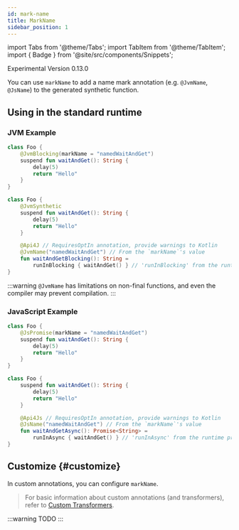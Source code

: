 ```yaml
---
id: mark-name
title: MarkName
sidebar_position: 1
---
```


import Tabs from '@theme/Tabs';
import TabItem from '@theme/TabItem';
import { Badge } from '@site/src/components/Snippets';

<Badge type="primary">Experimental</Badge>
<Badge type="secondary">Version 0.13.0</Badge>

You can use `markName` to add a name mark annotation (e.g. `@JvmName`, `@JsName`) to the generated synthetic function.

## Using in the standard runtime

### JVM Example

<Tabs>
  <TabItem value="source" label="Source">

```kotlin
class Foo {
    @JvmBlocking(markName = "namedWaitAndGet")
    suspend fun waitAndGet(): String {
        delay(5)
        return "Hello"
    }
}
```

  </TabItem>
  <TabItem value="compiled" label="Compiled">

```kotlin
class Foo {
    @JvmSynthetic
    suspend fun waitAndGet(): String {
        delay(5)
        return "Hello"
    }

    @Api4J // RequiresOptIn annotation, provide warnings to Kotlin
    @JvmName("namedWaitAndGet") // From the `markName`'s value
    fun waitAndGetBlocking(): String =
        runInBlocking { waitAndGet() } // 'runInBlocking' from the runtime provided by the plugin
}
```

  </TabItem>
</Tabs>

:::warning
`@JvmName` has limitations on non-final functions, and even the compiler may prevent compilation.
:::

### JavaScript Example

<Tabs>
  <TabItem value="source" label="Source">

```kotlin
class Foo {
    @JsPromise(markName = "namedWaitAndGet")
    suspend fun waitAndGet(): String {
        delay(5)
        return "Hello"
    }
}
```

  </TabItem>
  <TabItem value="compiled" label="Compiled">

```kotlin
class Foo {
    suspend fun waitAndGet(): String {
        delay(5)
        return "Hello"
    }

    @Api4Js // RequiresOptIn annotation, provide warnings to Kotlin
    @JsName("namedWaitAndGet") // From the `markName`'s value
    fun waitAndGetAsync(): Promise<String> =
        runInAsync { waitAndGet() } // 'runInAsync' from the runtime provided by the plugin
}
```

  </TabItem>
</Tabs>


## Customize {#customize}

In custom annotations, you can configure `markName`.

> For basic information about custom annotations (and transformers), 
> refer to [Custom Transformers](../configuration/custom-transformers).

:::warning
TODO
:::
